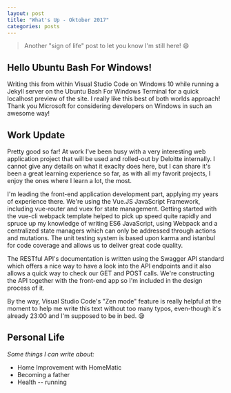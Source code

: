 ```yaml
---
layout: post
title: "What's Up - Oktober 2017"
categories: posts
---
```


> Another "sign of life" post to let you know I'm still here! :smile:

## Hello Ubuntu Bash For Windows!

Writing this from within Visual Studio Code on Windows 10 while running a Jekyll server on the Ubuntu Bash For Windows Terminal for a quick localhost preview of the site. I really like this best of both worlds approach! Thank you Microsoft for considering developers on Windows in such an awesome way!

## Work Update

Pretty good so far! At work I've been busy with a very interesting web application project that will be used and rolled-out by Deloitte internally. I cannot give any details on what it exaclty does here, but I can share it's been a great learning experience so far, as with all my favorit projects, I enjoy the ones where I learn a lot, the most.

I'm leading the front-end application development part, applying my years of experience there. We're using the Vue.JS JavaScript Framework, including vue-router and vuex for state management. Getting started with the vue-cli webpack template helped to pick up speed quite rapidly and spruce up my knowledge of writing ES6 JavaScript, using Webpack and a centralized state managers which can only be addressed through actions and mutations. The unit testing system is based upon karma and istanbul for code coverage and allows us to deliver great code quality. 

The RESTful API's documentation is written using the Swagger API standard which offers a nice way to have a look into the API endpoints and it also allows a quick way to check our GET and POST calls. We're constructing the API together with the front-end app so I'm included in the design process of it.

By the way, Visual Studio Code's "Zen mode" feature is really helpful at the moment to help me write this text without too many typos, even-though it's already 23:00 and I'm supposed to be in bed. :sleepy:

## Personal Life

_Some things I can write about:_

- Home Improvement with HomeMatic
- Becoming a father
- Health -- running
